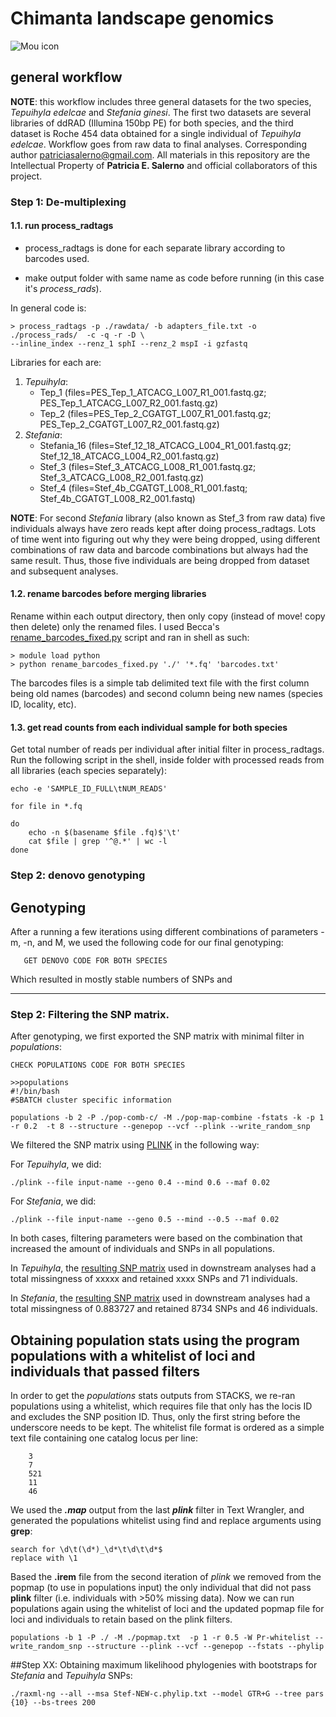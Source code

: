# Chimanta landscape genomics

![Mou icon](http://www.climax-magazine.com/wp-content/uploads/2013/02/Glowacz_Jaeger_des_Augenblicks_2_Snapseed.jpg)

## general workflow

**NOTE**: this workflow includes three general datasets for the two species, *Tepuihyla edelcae* and *Stefania ginesi*. The first two datasets are several libraries of ddRAD (Illumina 150bp PE) for both species, and the third dataset is Roche 454 data obtained for a single individual of *Tepuihyla edelcae*. Workflow goes from raw data to final analyses. Corresponding author <patriciasalerno@gmail.com>. All materials in this repository are the Intellectual Property of **Patricia E. Salerno** and official collaborators of this project.

### Step 1: De-multiplexing

#### 1.1. run process_radtags


- process_radtags is done for each separate library according to barcodes used. 

- make output folder with same name as code before running (in this case it's *process_rads*). 

In general code is:

	> process_radtags -p ./rawdata/ -b adapters_file.txt -o ./process_rads/  -c -q -r -D \
	--inline_index --renz_1 sphI --renz_2 mspI -i gzfastq 


Libraries for each are: 

1. *Tepuihyla*: 
	- Tep_1 (files=PES_Tep_1_ATCACG_L007_R1_001.fastq.gz; PES_Tep_1_ATCACG_L007_R2_001.fastq.gz)
	- Tep_2 (files=PES_Tep_2_CGATGT_L007_R1_001.fastq.gz; PES_Tep_2_CGATGT_L007_R2_001.fastq.gz)
2. *Stefania*:
	- Stefania_16 (files=Stef_12_18_ATCACG_L004_R1_001.fastq.gz; Stef_12_18_ATCACG_L004_R2_001.fastq.gz)
	- Stef_3 (files=Stef_3_ATCACG_L008_R1_001.fastq.gz; Stef_3_ATCACG_L008_R2_001.fastq.gz)
	- Stef_4 (files=Stef_4b_CGATGT_L008_R1_001.fastq; Stef_4b_CGATGT_L008_R2_001.fastq)



**NOTE**: For second *Stefania* library (also known as Stef_3 from raw data) five individuals always have zero reads kept after doing process_radtags. Lots of time went into figuring out why they were being dropped, using different combinations of raw data and barcode combinations but always had the same result. Thus, those five individuals are being dropped from dataset and subsequent analyses.

#### 1.2. rename barcodes before merging libraries


Rename within each output directory, then only copy (instead of move! copy then delete) only the renamed files. I used Becca's [rename_barcodes_fixed.py](https://github.com/pesalerno/Chimanta-genomics/blob/master/rename_barcodes_fixed.py) script and ran in shell as such:

	> module load python
	> python rename_barcodes_fixed.py './' '*.fq' 'barcodes.txt'

The barcodes files is a simple tab delimited text file with the first column being old names (barcodes) and second column being new names (species ID, locality, etc).

#### 1.3. get read counts from each individual sample for both species

Get total number of reads per individual after initial filter in process_radtags. Run the following script in the shell, inside folder with processed reads from all libraries (each species separately):

	echo -e 'SAMPLE_ID_FULL\tNUM_READS'
	
	for file in *.fq
	
	do
		echo -n $(basename $file .fq)$'\t'
		cat $file | grep '^@.*' | wc -l
	done




### Step 2: denovo genotyping

Genotyping
-------

After a running a few iterations using different combinations of parameters -m, -n, and M, we used the following code for our final genotyping:


       GET DENOVO CODE FOR BOTH SPECIES

Which resulted in mostly stable numbers of SNPs and 

_________

### Step 2: Filtering the SNP matrix.


After genotyping, we first exported the SNP matrix with minimal filter in *populations*: 

	
	CHECK POPULATIONS CODE FOR BOTH SPECIES
	
	>>populations 
	#!/bin/bash
	#SBATCH cluster specific information 

	populations -b 2 -P ./pop-comb-c/ -M ./pop-map-combine -fstats -k -p 1 -r 0.2  -t 8 --structure --genepop --vcf --plink --write_random_snp



We filtered the SNP matrix using [PLINK](http://pngu.mgh.harvard.edu/~purcell/plink/summary.shtml) in the following way:

For *Tepuihyla*, we did: 

	./plink --file input-name --geno 0.4 --mind 0.6 --maf 0.02 
	
For *Stefania*, we did: 

	./plink --file input-name --geno 0.5 --mind --0.5 --maf 0.02


In both cases, filtering parameters were based on the combination that increased the amount of individuals and SNPs in all populations. 


In *Tepuihyla*, the [resulting SNP matrix](https://github.com/pesalerno/Chimanta-genomics/blob/master/Tep-04-02-c.stru) used in downstream analyses had a total missingness of xxxxx and retained xxxx SNPs and 71 individuals. 

In *Stefania*, the [resulting SNP matrix](https://github.com/pesalerno/Chimanta-genomics/blob/master/Stef-NEW-c.stru) used in downstream analyses had a total missingness of 0.883727 and retained 8734 SNPs and 46 individuals.

 


###
###

Obtaining population stats using the program **populations** with a whitelist of loci and individuals that passed filters
------
	


In order to get the *populations* stats outputs from STACKS, we re-ran populations using a whitelist, which requires file that only has the locis ID and excludes the SNP position ID. Thus, only the first string before the underscore needs to be kept. The whitelist file format is ordered as a simple text file containing one catalog locus per line: 

		3
		7
		521
		11
		46

We used the ***.map*** output from the last ***plink*** filter in Text Wrangler, and generated the populations whitelist using find and replace arguments using **grep**:


	search for \d\t(\d*)_\d*\t\d\t\d*$
	replace with \1

Based the **.irem** file from the second iteration of *plink* we removed from the popmap (to use in populations input) the only  individual that did not pass **plink** filter (i.e. individuals with >50% missing data). Now we can run populations again using the whitelist of loci and the updated popmap file for loci and individuals to retain based on the plink filters. 

	populations -b 1 -P ./ -M ./popmap.txt  -p 1 -r 0.5 -W Pr-whitelist --write_random_snp --structure --plink --vcf --genepop --fstats --phylip


##Step XX: Obtaining maximum likelihood phylogenies with bootstraps for *Stefania* and *Tepuihyla* SNPs:

	./raxml-ng --all --msa Stef-NEW-c.phylip.txt --model GTR+G --tree pars {10} --bs-trees 200

